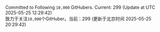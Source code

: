 Committed to Following `10,000` GitHubers. Current: <!-- FOLLOWING_COUNT -->299<!-- FOLLOWING_COUNT --> (Update at UTC <!-- LAST_UPDATED -->2025-05-25 12:29:42<!-- LAST_UPDATED -->)<br>
致力于关注`10,000`个GitHuber。当前：<!-- FOLLOWING_COUNT -->299<!-- FOLLOWING_COUNT --> (更新于北京时间 <!-- LAST_UPDATED_CST -->2025-05-25 20:29:42<!-- LAST_UPDATED_CST -->)
